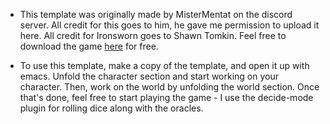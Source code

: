 * This template was originally made by MisterMentat on the discord server. All credit for this goes to him, he gave me permission to upload it here. All credit for Ironsworn goes to Shawn Tomkin. Feel free to download the game [here](https://ironswornrpg.com/) for free. 

* To use this template, make a copy of the template, and open it up with emacs. Unfold the character section and start working on your character. Then, work on the world by unfolding the world section. Once that's done, feel free to start playing the game - I use the decide-mode plugin for rolling dice along with the oracles.
